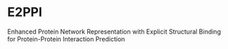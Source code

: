# E2PPI
Enhanced Protein Network Representation with Explicit Structural Binding for Protein-Protein Interaction Prediction
